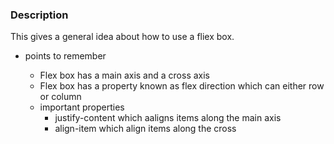 ### Description

This gives a general idea about how to use a fliex box.

- points to remember
    
    - Flex box has a main axis and a cross axis
    - Flex box has a property known as flex direction which can either row or column
    - important properties
        - justify-content which aaligns items along the main axis
        - align-item which align items along the cross